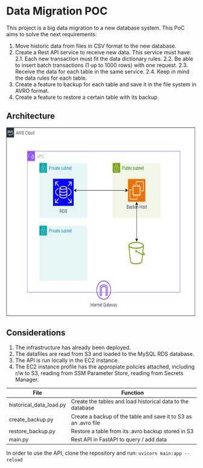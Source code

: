 # Data Migration POC

This project is a big data migration to a new database system. This PoC aims to solve the next
requirements:
1. Move historic data from files in CSV format to the new database.
2. Create a Rest API service to receive new data. This service must have:
2.1. Each new transaction must fit the data dictionary rules.
2.2. Be able to insert batch transactions (1 up to 1000 rows) with one request.
2.3. Receive the data for each table in the same service.
2.4. Keep in mind the data rules for each table.
3. Create a feature to backup for each table and save it in the file system in AVRO format.
4. Create a feature to restore a certain table with its backup.


## Architecture
<img src="img/diagram.png" alt="Diagrama de arquitectura" width="500" height="500">

## Considerations
1. The infrastructure has already been deployed.
2. The datafiles are read from S3 and loaded to the MySQL RDS database.
3. The API is run locally in the EC2 instance.
4. The EC2 instance profile has the appropiate policies attached, including r/w to S3, reading from SSM Parameter Store, reading from Secrets Manager.


|File                         | Function                                                       |
|-----------------------------| -------------------------------------------------------------- |
|historical_data_load.py      | Create the tables and load historical data to the database     |
| create_backup.py            | Create a backup of the table and save it to S3 as an .avro file|
| restore_backup.py           | Restore a table from its .avro backup stored in S3             |
| main.py                     | Rest API in FastAPI to query / add data                        |

In order to use the API, clone the repository and run: ```uvicorn main:app --reload```